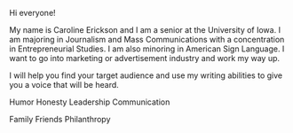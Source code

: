 Hi everyone!

My name is Caroline Erickson and I am a senior at the University of Iowa. I am majoring in Journalism and Mass Communications with a concentration in Entrepreneurial Studies.  I am also minoring in American Sign Language.  I want to go into marketing or advertisement industry and work my way up.

I will help you find your target audience and use my writing abilities to give you a voice that will be heard.

Humor
Honesty
Leadership
Communication

Family
Friends 
Philanthropy

